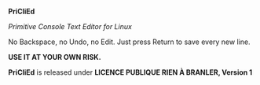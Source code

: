 **PriCliEd**

_Primitive Console Text Editor for Linux_

No Backspace, no Undo, no Edit. Just press Return to save every new line.

**USE IT AT YOUR OWN RISK.**

**PriCliEd** is released under **LICENCE PUBLIQUE RIEN À BRANLER, Version 1**
